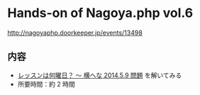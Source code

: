 # Hands-on of Nagoya.php vol.6

http://nagoyaphp.doorkeeper.jp/events/13498

## 内容

* [レッスンは何曜日？ ～ 横へな 2014.5.9 問題](http://d.hatena.ne.jp/torazuka/20140509/yhpg) を解いてみる
* 所要時間：約 2 時間
